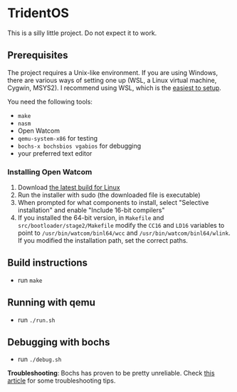 # TridentOS

This is a silly little project. Do not expect it to work.

## Prerequisites

The project requires a Unix-like environment. If you are using Windows, there are various ways of setting one up (WSL, a Linux virtual machine, Cygwin, MSYS2). I recommend using WSL, which is the [easiest to setup](https://learn.microsoft.com/en-us/windows/wsl/install).

You need the following tools:

* `make`
* `nasm`
* Open Watcom
* `qemu-system-x86` for testing
* `bochs-x bochsbios vgabios` for debugging
* your preferred text editor

### Installing Open Watcom

1. Download [the latest build for Linux](https://github.com/open-watcom/open-watcom-v2/releases)
1. Run the installer with sudo (the downloaded file is executable)
1. When prompted for what components to install, select "Selective installation" and enable "Include 16-bit compilers"
1. If you installed the 64-bit version, in `Makefile` and `src/bootloader/stage2/Makefile` modify the `CC16` and `LD16` variables to point to `/usr/bin/watcom/binl64/wcc` and `/usr/bin/watcom/binl64/wlink`. If you modified the installation path, set the correct paths.

## Build instructions

* run `make`

## Running with qemu

* run `./run.sh`

## Debugging with bochs

* run `./debug.sh`

**Troubleshooting**: Bochs has proven to be pretty unreliable. Check [this article](https://github.com/nanobyte-dev/nanobyte_os/wiki/Frequent-issues#bochs-doesnt-work) for some troubleshooting tips.
